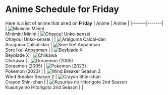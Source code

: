 # Anime Schedule for Friday
Here is a list of anime that aired on **Friday** 
| Anime | Anime |
|-------|-------|
| ![Minimini Minini](https://cdn.myanimelist.net/images/anime/1295/147299.webp)<br>Minimini Minini | ![Ohayou! Unko-sensei](https://cdn.myanimelist.net/images/anime/1244/144510.webp)<br>Ohayou! Unko-sensei |
| ![Araiguma Calcal-dan](https://cdn.myanimelist.net/images/anime/1662/147894.webp)<br>Araiguma Calcal-dan | ![Sore Ike! Anpanman](https://cdn.myanimelist.net/images/anime/1902/111797.webp)<br>Sore Ike! Anpanman |
| ![Beyblade X](https://cdn.myanimelist.net/images/anime/1394/145458.webp)<br>Beyblade X | ![Chiikawa](https://cdn.myanimelist.net/images/anime/1783/121944.webp)<br>Chiikawa |
| ![Doraemon (2005)](https://cdn.myanimelist.net/images/anime/6/23935.webp)<br>Doraemon (2005) | ![Pokemon (2023)](https://cdn.myanimelist.net/images/anime/1703/137216.webp)<br>Pokemon (2023) |
| ![Wind Breaker Season 2](https://cdn.myanimelist.net/images/anime/1526/148873.webp)<br>Wind Breaker Season 2 | ![Crayon Shin-chan](https://cdn.myanimelist.net/images/anime/10/59897.webp)<br>Crayon Shin-chan |
| ![Kusuriya no Hitorigoto 2nd Season](https://cdn.myanimelist.net/images/anime/1025/147458.webp)<br>Kusuriya no Hitorigoto 2nd Season |  |
